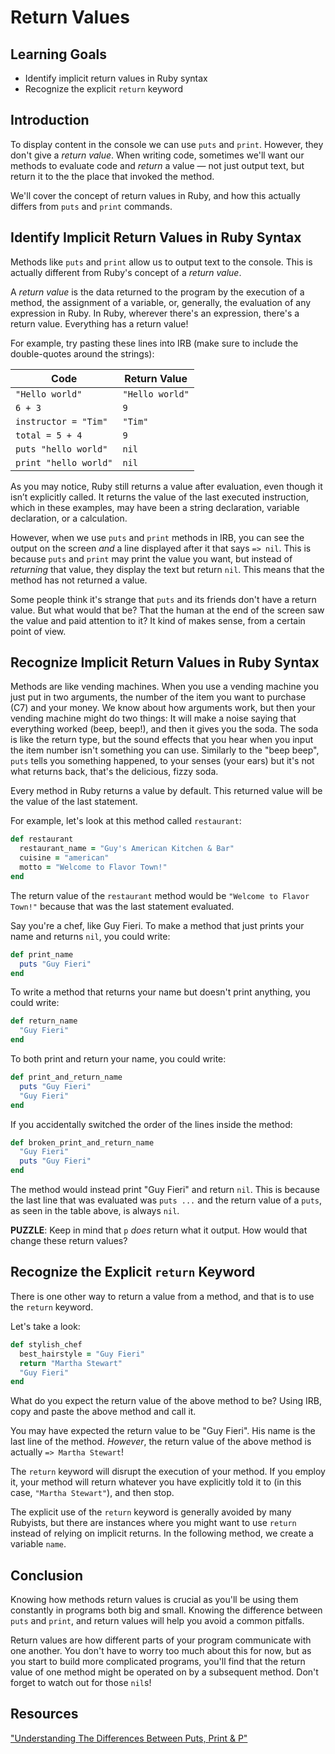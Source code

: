 # Return Values

## Learning Goals

- Identify implicit return values in Ruby syntax
- Recognize the explicit `return` keyword

## Introduction

To display content in the console we can use `puts` and `print`. However, they don't
give a _return value_. When writing code, sometimes we'll want our methods to
evaluate code and _return_ a value &mdash; not just output text, but return it to the
the place that invoked the method.

We'll cover the concept of return values in Ruby, and how this actually differs
from `puts` and `print` commands.

## Identify Implicit Return Values in Ruby Syntax

Methods like `puts` and `print` allow us to output text to the console. This is
actually different from Ruby's concept of a _return value_.

A _return value_ is the data returned to the program by the execution of a
method, the assignment of a variable, or, generally, the evaluation of any
expression in Ruby. In Ruby, wherever there's an expression, there's a
return value. Everything has a return value!

For example, try pasting these lines into IRB (make sure to include the
double-quotes around the strings):

| Code                  | Return Value   |
|-----------------------|----------------|
| `"Hello world"`       | `"Hello world"`|
| `6 + 3`               | `9`            |
| `instructor = "Tim"`  | `"Tim"`        |
| `total = 5 + 4`       | `9`            |
| `puts "hello world"`  | `nil`          |
| `print "hello world"` | `nil`          |


As you may notice, Ruby still returns a value after evaluation, even though it
isn’t explicitly called. It returns the value of the last executed instruction,
which in these examples, may have been a string declaration, variable
declaration, or a calculation.

However, when we use `puts` and `print` methods in IRB, you can see the output
on the screen _and_ a line displayed after it that says `=> nil`. This is because
`puts` and `print` may print the value you want, but instead of _returning_ that
value, they display the text but return `nil`. This means that the method has
not returned a value.

Some people think it's strange that `puts` and its friends don't have a return
value. But what would that be? That the human at the end of the screen saw the
value and paid attention to it? It kind of makes sense, from a certain point of
view.

## Recognize Implicit Return Values in Ruby Syntax

Methods are like vending machines. When you use a vending machine you just put
in two arguments, the number of the item you want to purchase (C7) and your
money. We know about how arguments work, but then your vending machine might do
two things: It will make a noise saying that everything worked (beep, beep!),
and then it gives you the soda. The soda is like the return type, but the sound
effects that you hear when you input the item number isn't something you can
use. Similarly to the "beep beep", `puts` tells you something happened, to your
senses (your ears) but it's not what returns back, that's the delicious, fizzy
soda.

Every method in Ruby returns a value by default. This returned value will be the
value of the last statement.

For example, let's look at this method called `restaurant`:

```ruby
def restaurant
  restaurant_name = "Guy's American Kitchen & Bar"
  cuisine = "american"
  motto = "Welcome to Flavor Town!"
end
```

The return value of the `restaurant` method would be `"Welcome to Flavor Town!"`
because that was the last statement evaluated.

Say you're a chef, like Guy Fieri. To make a method that just prints your name
and returns `nil`, you could write:

```ruby
def print_name
  puts "Guy Fieri"
end
```

To write a method that returns your name but doesn't print anything, you could write:

```ruby
def return_name
  "Guy Fieri"
end
```

To both print and return your name, you could write:

```ruby
def print_and_return_name
  puts "Guy Fieri"
  "Guy Fieri"
end
```
If you accidentally switched the order of the lines inside the method:

```ruby
def broken_print_and_return_name
  "Guy Fieri"
  puts "Guy Fieri"
end
```

The method would instead print "Guy Fieri" and return `nil`. This is because the
last line that was evaluated was `puts ...` and the return value of a `puts`, as
seen in the table above, is always `nil`.

**PUZZLE**: Keep in mind that `p` _does_ return what it output. How would that
change these return values?

## Recognize the Explicit `return` Keyword

There is one other way to return a value from a method, and that is to use the
`return` keyword.

Let's take a look:

```ruby
def stylish_chef
  best_hairstyle = "Guy Fieri"
  return "Martha Stewart"
  "Guy Fieri"
end
```

What do you expect the return value of the above method to be? Using IRB, copy
and paste the above method and call it.

You may have expected the return value to be "Guy Fieri". His name is the last
line of the method. *However*, the return value of the above method is actually
`=> Martha Stewart`!

The `return` keyword will disrupt the execution of your method. If you employ
it, your method will return whatever you have explicitly told it to (in this
case, `"Martha Stewart"`), and then stop.

The explicit use of the `return` keyword is generally avoided by many Rubyists,
but there are instances where you might want to use `return` instead of relying
on implicit returns. In the following method, we create a variable `name`.

## Conclusion

Knowing how methods return values is crucial as you'll be using them constantly
in programs both big and small. Knowing the difference between `puts` and
`print`, and return values will help you avoid a common pitfalls.

Return values are how different parts of your program communicate with one
another. You don't have to worry too much about this for now, but as you start
to build more complicated programs, you'll find that the return value of one
method might be operated on by a subsequent method. Don't forget to watch out
for those `nil`s!

## Resources
["Understanding The Differences Between Puts, Print & P"](https://www.rubyguides.com/2018/10/puts-vs-print/)
